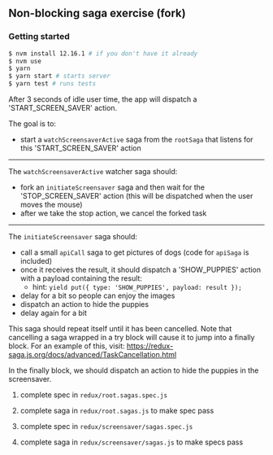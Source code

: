 ## Non-blocking saga exercise (fork)

### Getting started

```sh
$ nvm install 12.16.1 # if you don't have it already
$ nvm use
$ yarn
$ yarn start # starts server
$ yarn test # runs tests
```

After 3 seconds of idle user time, the app will dispatch a 'START_SCREEN_SAVER' action.

The goal is to:

- start a `watchScreensaverActive` saga from the `rootSaga` that listens for this 'START_SCREEN_SAVER' action

---

The `watchScreensaverActive` watcher saga should:

- fork an `initiateScreensaver` saga and then wait for the 'STOP_SCREEN_SAVER' action (this will be dispatched when the user moves the mouse)
- after we take the stop action, we cancel the forked task

---

The `initiateScreensaver` saga should:

- call a small `apiCall` saga to get pictures of dogs (code for `apiSaga` is included)
- once it receives the result, it should dispatch a 'SHOW_PUPPIES' action with a payload containing the result:
  - hint: `yield put({ type: 'SHOW_PUPPIES', payload: result });`
- delay for a bit so people can enjoy the images
- dispatch an action to hide the puppies
- delay again for a bit

This saga should repeat itself until it has been cancelled. Note that cancelling a saga wrapped in a try block will cause it to jump into a finally block.
For an example of this, visit: https://redux-saga.js.org/docs/advanced/TaskCancellation.html

In the finally block, we should dispatch an action to hide the puppies in the screensaver.

1. complete spec in `redux/root.sagas.spec.js`
2. complete saga in `redux/root.sagas.js` to make spec pass

3. complete spec in `redux/screensaver/sagas.spec.js`
4. complete saga in `redux/screensaver/sagas.js` to make specs pass
